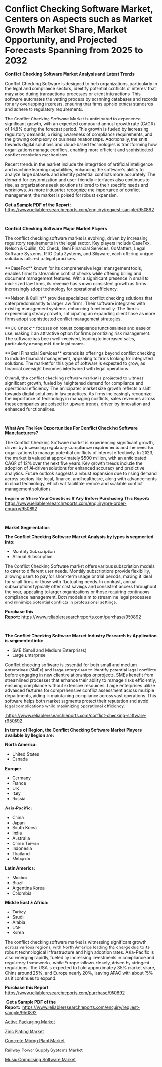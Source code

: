 <p><h1>Conflict Checking Software Market, Centers on Aspects such as Market Growth Market Share, Market Opportunity, and Projected Forecasts Spanning from 2025 to 2032</h1></p><p><strong>Conflict Checking Software Market Analysis and Latest Trends</strong></p>
<p><p>Conflict Checking Software is designed to help organizations, particularly in the legal and compliance sectors, identify potential conflicts of interest that may arise during transactional processes or client interactions. This software automates the vetting process by scanning databases and records for any overlapping interests, ensuring that firms uphold ethical standards and adhere to regulatory requirements.</p><p>The Conflict Checking Software Market is anticipated to experience significant growth, with an expected compound annual growth rate (CAGR) of 14.8% during the forecast period. This growth is fueled by increasing regulatory demands, a rising awareness of compliance requirements, and the growing complexity of business relationships. Additionally, the shift towards digital solutions and cloud-based technologies is transforming how organizations manage conflicts, enabling more efficient and sophisticated conflict resolution mechanisms. </p><p>Recent trends in the market include the integration of artificial intelligence and machine learning capabilities, enhancing the software's ability to analyze large datasets and identify potential conflicts more accurately. The demand for customization and user-friendly interfaces also continues to rise, as organizations seek solutions tailored to their specific needs and workflows. As more industries recognize the importance of conflict management, the market is poised for robust expansion.</p></p>
<p><strong>Get a Sample PDF of the Report:&nbsp;</strong> <a href="https://www.reliableresearchreports.com/enquiry/request-sample/950892?utm_campaign=37&utm_medium=2&utm_source=Github&utm_content=ia&utm_term=06032025&utm_id=conflict-checking-software">https://www.reliableresearchreports.com/enquiry/request-sample/950892</a></p>
<p>&nbsp;</p>
<p><strong>Conflict Checking Software Major Market Players</strong></p>
<p><p>The conflict checking software market is evolving, driven by increasing regulatory requirements in the legal sector. Key players include CaseFox, Nelson & Quillin, CC Check, Geni Financial Services, GoMatters, Legal Software Systems, RTG Data Systems, and Silqware, each offering unique solutions tailored to legal practices.</p><p>**CaseFox**, known for its comprehensive legal management tools, enables firms to streamline conflict checks while offering billing and document management features. With a significant presence in small to mid-sized law firms, its revenue has shown consistent growth as firms increasingly adopt technology for operational efficiency.</p><p>**Nelson & Quillin** provides specialized conflict checking solutions that cater predominantly to larger law firms. Their software integrates with existing management systems, enhancing functionality. The firm is experiencing steady growth, anticipating an expanding client base as more firms adopt sophisticated conflict management strategies.</p><p>**CC Check** focuses on robust compliance functionalities and ease of use, making it an attractive option for firms prioritizing risk management. The software has been well-received, leading to increased sales, particularly among mid-tier legal teams.</p><p>**Geni Financial Services** extends its offerings beyond conflict checking to include financial management, appealing to firms looking for integrated solutions. The market for this type of software is expected to grow, as financial oversight becomes intertwined with legal operations.</p><p>Overall, the conflict checking software market is projected to witness significant growth, fueled by heightened demand for compliance and operational efficiency. The anticipated market size growth reflects a shift towards digital solutions in law practices. As firms increasingly recognize the importance of technology in managing conflicts, sales revenues across these companies are poised for upward trends, driven by innovation and enhanced functionalities.</p></p>
<p>&nbsp;</p>
<p><strong>What Are The Key Opportunities For Conflict Checking Software Manufacturers?</strong></p>
<p><p>The Conflict Checking Software market is experiencing significant growth, driven by increasing regulatory compliance requirements and the need for organizations to manage potential conflicts of interest effectively. In 2023, the market is valued at approximately $500 million, with an anticipated CAGR of 12% over the next five years. Key growth trends include the adoption of AI-driven solutions for enhanced accuracy and predictive analytics. Future outlook suggests a robust expansion due to rising demand across sectors like legal, finance, and healthcare, along with advancements in cloud technology, which will facilitate remote and scalable conflict management solutions.</p></p>
<p><strong>Inquire or Share Your Questions If Any Before Purchasing This Report:</strong> <a href="https://www.reliableresearchreports.com/enquiry/pre-order-enquiry/950892?utm_campaign=37&utm_medium=2&utm_source=Github&utm_content=ia&utm_term=06032025&utm_id=conflict-checking-software">https://www.reliableresearchreports.com/enquiry/pre-order-enquiry/950892</a></p>
<p>&nbsp;</p>
<p><strong>Market Segmentation</strong></p>
<p><strong>The Conflict Checking Software Market Analysis by types is segmented into:</strong></p>
<p><ul><li>Monthly Subscription</li><li>Annual Subscription</li></ul></p>
<p><p>The Conflict Checking Software market offers various subscription models to cater to different user needs. Monthly subscriptions provide flexibility, allowing users to pay for short-term usage or trial periods, making it ideal for small firms or those with fluctuating needs. In contrast, annual subscriptions typically offer cost savings and consistent access throughout the year, appealing to larger organizations or those requiring continuous compliance management. Both models aim to streamline legal processes and minimize potential conflicts in professional settings.</p></p>
<p><strong>Purchase this Report:&nbsp;</strong><a href="https://www.reliableresearchreports.com/purchase/950892?utm_campaign=37&utm_medium=2&utm_source=Github&utm_content=ia&utm_term=06032025&utm_id=conflict-checking-software">https://www.reliableresearchreports.com/purchase/950892</a></p>
<p>&nbsp;</p>
<p><strong>The Conflict Checking Software Market Industry Research by Application is segmented into:</strong></p>
<p><ul><li>SME (Small and Medium Enterprises)</li><li>Large Enterprise</li></ul></p>
<p><p>Conflict checking software is essential for both small and medium enterprises (SMEs) and large enterprises to identify potential legal conflicts before engaging in new client relationships or projects. SMEs benefit from streamlined processes that enhance their ability to manage risks efficiently, ensuring compliance without extensive resources. Large enterprises utilize advanced features for comprehensive conflict assessment across multiple departments, aiding in maintaining compliance across vast operations. This software helps both market segments protect their reputation and avoid legal complications while maximizing operational efficiency.</p></p>
<p><a href="https://www.reliableresearchreports.com/conflict-checking-software-r950892?utm_campaign=37&utm_medium=2&utm_source=Github&utm_content=ia&utm_term=06032025&utm_id=conflict-checking-software">&nbsp;https://www.reliableresearchreports.com/conflict-checking-software-r950892</a></p>
<p><strong>In terms of Region, the Conflict Checking Software Market Players available by Region are:</strong></p>
<p>
    <p> <strong> North America: </strong>
        <ul>
            <li>United States</li>
            <li>Canada</li>
        </ul>
        </p> 
    <p> <strong> Europe: </strong>
        <ul>
            <li>Germany</li>
            <li>France</li>
            <li>U.K.</li>
            <li>Italy</li>
            <li>Russia</li>
        </ul>
        </p> 
    <p> <strong> Asia-Pacific: </strong>
        <ul>
            <li>China</li>
            <li>Japan</li>
            <li>South Korea</li>
            <li>India</li>
            <li>Australia</li>
            <li>China Taiwan</li>
            <li>Indonesia</li>
            <li>Thailand</li>
            <li>Malaysia</li>
        </ul>
        </p> 
    <p> <strong> Latin America: </strong>
        <ul>
            <li>Mexico</li>
            <li>Brazil</li>
            <li>Argentina Korea</li>
            <li>Colombia</li>
        </ul>
        </p> 
    <p> <strong> Middle East & Africa: </strong>
        <ul>
            <li>Turkey</li>
            <li>Saudi</li>
            <li>Arabia</li>
            <li>UAE</li>
            <li>Korea</li>
        </ul>
    </p>
    </p>
<p><p>The conflict checking software market is witnessing significant growth across various regions, with North America leading the charge due to its robust technological infrastructure and high adoption rates. Asia-Pacific is also emerging rapidly, fueled by increasing investments in compliance and regulatory frameworks, while Europe follows closely, driven by stringent regulations. The USA is expected to hold approximately 35% market share, China around 25%, and Europe nearly 20%, leaving APAC with about 15% as it continues to expand.</p></p>
<p><strong>Purchase this Report: </strong><a href="https://www.reliableresearchreports.com/purchase/950892?utm_campaign=37&utm_medium=2&utm_source=Github&utm_content=ia&utm_term=06032025&utm_id=conflict-checking-software">https://www.reliableresearchreports.com/purchase/950892</a></p>
<p>&nbsp;<strong>Get a Sample PDF of the Report:&nbsp;&nbsp;</strong><a href="https://www.reliableresearchreports.com/enquiry/request-sample/950892?utm_campaign=37&utm_medium=2&utm_source=Github&utm_content=ia&utm_term=06032025&utm_id=conflict-checking-software">https://www.reliableresearchreports.com/enquiry/request-sample/950892</a></p>
<p><strong></strong></p>
<p><p><a href="https://github.com/koopalujale2/Market-Research-Report-List-1/blob/main/active-packaging-market.md?utm_campaign=37&utm_medium=2&utm_source=Github&utm_content=ia&utm_term=06032025&utm_id=conflict-checking-software">Active Packaging Market</a></p><p><a href="https://github.com/tineamonaya/Market-Research-Report-List-1/blob/main/zinc-plating-market.md?utm_campaign=37&utm_medium=2&utm_source=Github&utm_content=ia&utm_term=06032025&utm_id=conflict-checking-software">Zinc Plating Market</a></p><p><a href="https://github.com/molayrabeta/Market-Research-Report-List-1/blob/main/concrete-mixing-plant-market.md?utm_campaign=37&utm_medium=2&utm_source=Github&utm_content=ia&utm_term=06032025&utm_id=conflict-checking-software">Concrete Mixing Plant Market</a></p><p><a href="https://github.com/dukawashviro/Market-Research-Report-List-1/blob/main/railway-power-supply-systems-market.md?utm_campaign=37&utm_medium=2&utm_source=Github&utm_content=ia&utm_term=06032025&utm_id=conflict-checking-software">Railway Power Supply Systems Market</a></p><p><a href="https://github.com/rembaentin6f/Market-Research-Report-List-1/blob/main/music-composing-software-market.md?utm_campaign=37&utm_medium=2&utm_source=Github&utm_content=ia&utm_term=06032025&utm_id=conflict-checking-software">Music Composing Software Market</a></p></p>